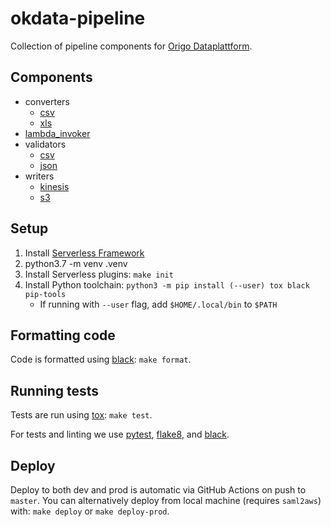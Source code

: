 # okdata-pipeline

Collection of pipeline components for [Origo
Dataplattform](https://oslokommune.github.io/dataplattform/).

## Components

- converters
  - [csv](doc/converters/csv.md)
  - [xls](doc/converters/xls.md)
- [lambda_invoker](doc/lambda_invoker.md)
- validators
  - [csv](doc/validators/csv.md)
  - [json](doc/validators/json.md)
- writers
  - [kinesis](doc/writers/kinesis.md)
  - [s3](doc/writers/s3.md)

## Setup

1. Install [Serverless Framework](https://serverless.com/framework/docs/getting-started/)
2. python3.7 -m venv .venv
3. Install Serverless plugins: `make init`
4. Install Python toolchain: `python3 -m pip install (--user) tox black pip-tools`
   - If running with `--user` flag, add `$HOME/.local/bin` to `$PATH`

## Formatting code

Code is formatted using [black](https://pypi.org/project/black/): `make format`.

## Running tests

Tests are run using [tox](https://pypi.org/project/tox/): `make test`.

For tests and linting we use [pytest](https://pypi.org/project/pytest/),
[flake8](https://pypi.org/project/flake8/), and
[black](https://pypi.org/project/black/).

## Deploy

Deploy to both dev and prod is automatic via GitHub Actions on push to
`master`. You can alternatively deploy from local machine (requires `saml2aws`)
with: `make deploy` or `make deploy-prod`.
